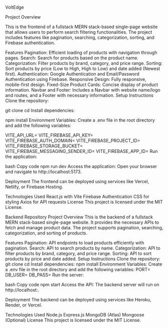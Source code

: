VoltEdge

Project Overview


This is the frontend of a fullstack MERN stack-based single-page website that allows users to perform search filtering functionalities. The project includes features like pagination, searching, categorization, sorting, and Firebase authentication.

Features
Pagination: Efficient loading of products with navigation through pages.
Search: Search for products based on the product name.
Categorization: Filter products by brand, category, and price range.
Sorting: Sort products by price (Low to High, High to Low) and date added (Newest first).
Authentication: Google Authentication and Email/Password Authentication using Firebase.
Responsive Design: Fully responsive, mobile-first design.
Fixed-Size Product Cards: Concise display of product information.
Navbar and Footer: Includes a Navbar with website name/logo and routes, and a Footer with necessary information.
Setup Instructions
Clone the repository:


git clone <frontend-repo-url>
cd <frontend-repo-directory>
Install dependencies:


npm install
Environment Variables:
Create a .env file in the root directory and add the following variables:


VITE_API_URL=<Backend API URL>
VITE_FIREBASE_API_KEY=<Your Firebase API Key>
VITE_FIREBASE_AUTH_DOMAIN=<Your Firebase Auth Domain>
VITE_FIREBASE_PROJECT_ID=<Your Firebase Project ID>
VITE_FIREBASE_STORAGE_BUCKET=<Your Firebase Storage Bucket>
VITE_FIREBASE_MESSAGING_SENDER_ID=<Your Firebase Messaging Sender ID>
VITE_FIREBASE_APP_ID=<Your Firebase App ID>
Run the application:

bash
Copy code
npm run dev
Access the application:
Open your browser and navigate to http://localhost:5173.

Deployment
The frontend can be deployed using services like Vercel, Netlify, or Firebase Hosting.

Technologies Used
React.js with Vite
Firebase Authentication
CSS for styling
Axios for API requests
License
This project is licensed under the MIT License.

Backend Repository
Project Overview
This is the backend of a fullstack MERN stack-based single-page website. It provides the necessary APIs to fetch and manage product data. The project supports pagination, searching, categorization, and sorting of products.

Features
Pagination: API endpoints to load products efficiently with pagination.
Search: API to search products by name.
Categorization: API to filter products by brand, category, and price range.
Sorting: API to sort products by price and date added.
Setup Instructions
Clone the repository:
git clone <backend-repo-url>
cd <backend-repo-directory>
Install dependencies:
npm install
Environment Variables:
Create a .env file in the root directory and add the following variables:
PORT=<Port Number>
DB_USER=<Your MongoDB Username>
DB_PASS=<Your MongoDB Password>
Run the server:

bash
Copy code
npm start
Access the API:
The backend server will run on http://localhost:<Port Number>.

Deployment
The backend can be deployed using services like Heroku, Render, or Vercel.

Technologies Used
Node.js
Express.js
MongoDB (Atlas)
Mongoose (Optional)
License
This project is licensed under the MIT License.

